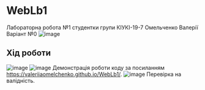 # WebLb1
Лабораторна робота №1 студентки групи КІУКІ-19-7 Омельченко Валерії
Варіант №0
![image](https://user-images.githubusercontent.com/113056738/233839572-ff009f5c-cbdc-4ec8-8b2e-f9bba3753507.png)
## Хід роботи
![image](https://user-images.githubusercontent.com/113056738/233839706-06e71c25-af3c-4786-a6f0-0460f6eb7f4d.png)
![image](https://user-images.githubusercontent.com/113056738/233839744-eac250fe-7e79-4f24-b703-eb12ced9c87a.png)
Демонстрація роботи коду за посиланням https://valeriiaomelchenko.github.io/WebLb1/.
![image](https://user-images.githubusercontent.com/113056738/233839986-5bd5f010-76f3-42ab-9ab8-63042ae03bb6.png)
Перевірка на валідність.
